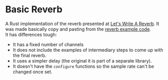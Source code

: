 # Basic Reverb

A Rust implementation of the reverb presented at [Let's Write A Reverb](https://youtu.be/6ZK2Goiyotk?si=7DKV5o-jFFr3YSP8). It was made basically copy and pasting from the [reverb example code](https://github.com/Signalsmith-Audio/reverb-example-code).  
It has differences tough:

- It has a fixed number of channels
- It does not include the examples of intermediary steps to come up with the final reverb.
- It uses a simpler delay (the original it is part of a separate library).
- It doesn't have the `configure` functions so the sample rate can't be changed once set.
